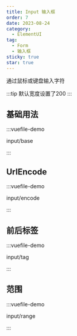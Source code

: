 ```yaml
---
title: Input 输入框
order: 7
date: 2023-08-24
category:
  - ElementUI
tag:
  - Form
  - 输入框
sticky: true
star: true
---
```


通过鼠标或键盘输入字符

<!-- more -->
:::tip
默认宽度设置了200
:::

## 基础用法

:::vuefile-demo

input/base

:::

## UrlEncode

:::vuefile-demo

input/encode

:::

## 前后标签

:::vuefile-demo

input/tag

:::


## 范围

:::vuefile-demo

input/range

:::

